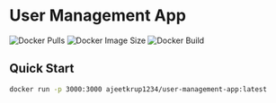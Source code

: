 # User Management App

![Docker Pulls](https://img.shields.io/docker/pulls/ajeetkrup1234/user-management-app)
![Docker Image Size](https://img.shields.io/docker/image-size/ajeetkrup1234/user-management-app)
![Docker Build](https://img.shields.io/docker/automated/ajeetkrup1234/user-management-app)

## Quick Start
```bash
docker run -p 3000:3000 ajeetkrup1234/user-management-app:latest
